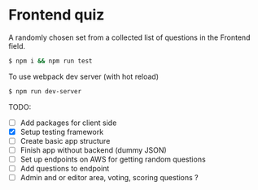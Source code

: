 Frontend quiz
=============

A randomly chosen set from a collected list of questions in the Frontend field.

```sh
$ npm i && npm run test
```

To use webpack dev server (with hot reload)

```sh
$ npm run dev-server
```

TODO:

- [ ] Add packages for client side
- [x] Setup testing framework
- [ ] Create basic app structure
- [ ] Finish app without backend (dummy JSON)
- [ ] Set up endpoints on AWS for getting random questions
- [ ] Add questions to endpoint
- [ ] Admin and or editor area, voting, scoring questions ?
